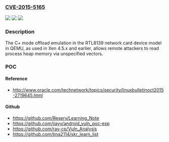 ### [CVE-2015-5165](https://cve.mitre.org/cgi-bin/cvename.cgi?name=CVE-2015-5165)
![](https://img.shields.io/static/v1?label=Product&message=n%2Fa&color=blue)
![](https://img.shields.io/static/v1?label=Version&message=n%2Fa&color=blue)
![](https://img.shields.io/static/v1?label=Vulnerability&message=n%2Fa&color=brighgreen)

### Description

The C+ mode offload emulation in the RTL8139 network card device model in QEMU, as used in Xen 4.5.x and earlier, allows remote attackers to read process heap memory via unspecified vectors.

### POC

#### Reference
- http://www.oracle.com/technetwork/topics/security/linuxbulletinoct2015-2719645.html

#### Github
- https://github.com/Resery/Learning_Note
- https://github.com/jiayy/android_vuln_poc-exp
- https://github.com/ray-cp/Vuln_Analysis
- https://github.com/tina2114/skr_learn_list

